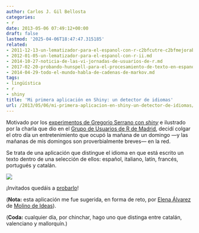 ```yaml
---
author: Carlos J. Gil Bellosta
categories:
- r
date: 2013-05-06 07:49:12+00:00
draft: false
lastmod: '2025-04-06T18:47:47.315185'
related:
- 2011-12-13-un-lematizador-para-el-espanol-con-r-c2bfcutre-c2bfmejorable.md
- 2012-01-05-un-lematizador-para-el-espanol-con-r-ii.md
- 2014-10-27-noticia-de-las-vi-jornadas-de-usuarios-de-r.md
- 2017-02-20-probando-hunspell-para-el-procesamiento-de-texto-en-espanol.md
- 2014-04-29-todo-el-mundo-habla-de-cadenas-de-markov.md
tags:
- lingüística
- r
- shiny
title: 'Mi primera aplicación en Shiny: un detector de idiomas'
url: /2013/05/06/mi-primera-aplicacion-en-shiny-un-detector-de-idiomas/
---
```


Motivado por los [experimentos de Gregorio Serrano con _shiny_](http://www.grserrano.es/wp/2013/03/una-aplicacion-web-con-shiny/) e ilustrado por la charla que dio en el [Grupo de Usuarios de R de Madrid](http://r-es.org/tiki-index.php?page=Grupo%20de%20Inter%C3%A9s%20Local%20de%20Madrid%20-%20GIL%20Madrid), decidí colgar el otro día un entretenimiento que ocupó la mañana de un domingo —y las mañanas de mis domingos son proverbialmente breves— en la red.

Se trata de una aplicación que distingue el idioma en que está escrito un texto dentro de una selección de ellos: español, italiano, latín, francés, portugués y catalán.

[![](/wp-uploads/2013/05/detector_idiomas.png#center)
](/wp-uploads/2013/05/detector_idiomas.png#center)

¡Invitados quedáis a [probarlo](https://gilbellosta.shinyapps.io/shiny_detector_idiomas/)!

(**Nota:** esta aplicación me fue sugerida, en forma de reto, por [Elena Álvarez](http://www.molinodeideas.com/nosotros/ealvarez/) de [Molino de Ideas](http://www.molinodeideas.com/)).

(**Coda:** cualquier día, por chinchar, hago uno que distinga entre catalán, valenciano y mallorquín.)
